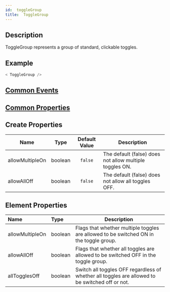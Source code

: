 ```yaml
---
id:  toggleGroup
title:  ToggleGroup
---
```

## Description
ToggleGroup represents a group of standard, clickable toggles.

## Example

```javascript
< ToggleGroup />
```

## [Common Events](../types/Events.md)

## [Common Properties](../types/Properties.md)

## Create Properties

| Name            | Type    | Default Value | Description                                             |
| --------------- | ------- | :-----------: | ------------------------------------------------------- |
| allowMultipleOn | boolean |    `false`    | The default (false) does not allow multiple toggles ON. |
| allowAllOff     | boolean |    `false`    | The default (false) does not allow all toggles OFF.     |

## Element Properties

| Name            | Type    | Description                                                                                     |
| :-------------- | :------ | ----------------------------------------------------------------------------------------------- |
| allowMultipleOn | boolean | Flags that whether multiple toggles are allowed to be switched ON in the toggle group.          |
| allowAllOff     | boolean | Flags that whether all toggles are allowed to be switched OFF in the toggle group.              |
| allTogglesOff   | boolean | Switch all toggles OFF regardless of whether all toggles are allowed to be switched off or not. |
